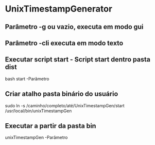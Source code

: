 # UnixTimestampGenerator

## Parâmetro -g ou vazio, executa em modo gui
## Parâmetro -cli executa em modo texto

## Executar script start - Script start dentro pasta dist
bash start -Parâmetro

## Criar atalho pasta binário do usuário
sudo ln -s /caminho/completo/até/UnixTimestampGen/start /usr/local/bin/unixTimestampGen
## Executar a partir da pasta bin
unixTimestampGen -Parâmetro
